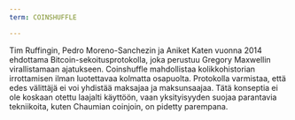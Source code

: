 ```yaml
---
term: COINSHUFFLE

---
```

Tim Ruffingin, Pedro Moreno-Sanchezin ja Aniket Katen vuonna 2014 ehdottama Bitcoin-sekoitusprotokolla, joka perustuu Gregory Maxwellin virallistamaan ajatukseen. Coinshuffle mahdollistaa kolikkohistorian irrottamisen ilman luotettavaa kolmatta osapuolta. Protokolla varmistaa, että edes välittäjä ei voi yhdistää maksajaa ja maksunsaajaa. Tätä konseptia ei ole koskaan otettu laajalti käyttöön, vaan yksityisyyden suojaa parantavia tekniikoita, kuten Chaumian coinjoin, on pidetty parempana.